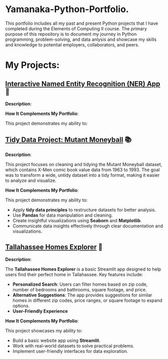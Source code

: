 # Yamanaka-Python-Portfolio.

This portfolio includes all my past and present Python projects that I have completed during the Elements of Computing II course. The primary purpose of this repository is to document my journey in Python programming, problem-solving, and data anlysis and showcase my skills and knowledge to potential employers, collaborators, and peers. 

# My Projects: 

## [Interactive Named Entity Recognition (NER) App](NERStreamlitApp) :pencil:
**Description**: 

**How It Complements My Portfolio**: 

This project demonstrates my ability to:

## [Tidy Data Project: Mutant Moneyball](TidyData-Project) :books:
**Description**: 

This project focuses on cleaning and tidying the Mutant Moneyball dataset, which contains X-Men comic book value data from 1963 to 1993. The goal was to transform a wide, untidy dataset into a tidy format, making it easier to analyze and visualize. 

**How It Complements My Portfolio**: 

This project demonstrates my ability to:
- Apply **tidy data principles** to restructure datasets for better analysis.
- Use **Pandas** for data manipulation and cleaning.
- Create insightful visualizations using **Seaborn** and **Matplotlib**.
- Communicate data insights effectively through clear documentation and visualizations.

## [Tallahassee Homes Explorer](basic_streamlit_app) :house_with_garden:
**Description**: 

The **Tallahassee Homes Explorer** is a basic Streamlit app designed to help users find their perfect home in Tallahassee. Key features include:
- **Personalized Search**: Users can filter homes based on zip code, number of bedrooms and bathrooms, square footage, and price.
- **Alternative Suggestions**: The app provides suggestions for similar homes in different zip codes, price ranges, or square footage to expand options.
- **User-Friendly Experience**

**How It Complements My Portfolio**:

This project showcases my ability to:
- Build a basic website app using **Streamlit**.
- Work with real-world datasets to solve practical problems.
- Implement user-friendly interfaces for data exploration.
